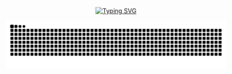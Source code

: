 <div align="center">
  <a href="https://blog.sunguoqi.com/">
    <img src="https://readme-typing-svg.demolab.com?font=Fira+Code&pause=1000&color=024EF7&width=435&lines=消灭人类的暴政,世界属于三体;昨日之深渊,今日之浅谈;想的是你,放不下的还是你!;花开堪折直须折,莫待无花空折枝;落霞与孤鹜齐飞,秋水共长天一色&center=true&size=27" alt="Typing SVG" />
  </a>
</div>

![](https://raw.githubusercontent.com/XiaMuqingyuan/XiaMuqingyuan/refs/heads/output/github-contribution-grid-snake.svg)
